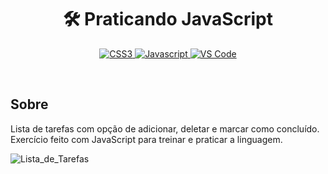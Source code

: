 <h1 align="center"> 🛠 Praticando JavaScript</h1>

<p align="center">
  <a href="">
    <img src="https://img.shields.io/badge/CSS3-1572B6?style=for-the-badge&logo=css3&logoColor=white"  alt="CSS3" />
  </a>
  <a href="">
    <img src="https://img.shields.io/badge/JavaScript-323330?style=for-the-badge&logo=javascript&logoColor=F7DF1E"  alt="Javascript" />
  </a>
  <a href="">
    <img src="https://img.shields.io/badge/Visual_Studio_Code-0078D4?style=for-the-badge&logo=visual%20studio%20code&logoColor=white"  alt="VS Code" />
  </a>
  </p>
    <br />
<h2>Sobre</h2>
<p> Lista de tarefas com opção de adicionar, deletar e marcar como concluído. Exercício feito com JavaScript para treinar e praticar a linguagem.</p>
  
  ![Lista_de_Tarefas](https://user-images.githubusercontent.com/101607831/175122577-3822e617-593a-4b56-b838-19b7f2614e53.gif)
